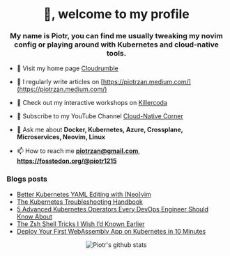 <h1 align="center">👋, welcome to my profile</h1>
<h3 align="center">My name is Piotr, you can find me usually tweaking my novim
config or playing around with Kubernetes and cloud-native tools.</h3>

- 🔭 Visit my home page [Cloudrumble](https://www.cloudrumble.net)

- 📝 I regularly write articles on [https://piotrzan.medium.com/](https://piotrzan.medium.com/)

- 🌱 Check out my interactive workshops on [Killercoda](https://killercoda.com/decoder)
  
- 🎥 Subscribe to my YouTube Channel [Cloud-Native Corner](https://www.youtube.com/channel/UCkWVN7H3JqGtJ5Pv5bvCrAw)

- 💬 Ask me about **Docker, Kubernetes, Azure, Crossplane, Microservices, Neovim, Linux**

- 📫 How to reach me **piotrzan@gmail.com**, **https://fosstodon.org/@piotr1215**

### Blogs posts

<!-- BLOG-POST-LIST:START -->
- [Better Kubernetes YAML Editing with &lpar;Neo&rpar;vim](https://itnext.io/better-kubernetes-yaml-editing-with-neo-vim-af7da9a1b150?source=rss-3c5c31a7d1d7------2)
- [The Kubernetes Troubleshooting Handbook](https://itnext.io/the-kubernetes-troubleshooting-handbook-7596a1fdf2ff?source=rss-3c5c31a7d1d7------2)
- [5 Advanced Kubernetes Operators Every DevOps Engineer Should Know About](https://itnext.io/5-advanced-kubernetes-operators-every-devops-engineer-should-know-about-ab46bdc1c7d5?source=rss-3c5c31a7d1d7------2)
- [The Zsh Shell Tricks I Wish I’d Known Earlier](https://itnext.io/the-zsh-shell-tricks-i-wish-id-known-earlier-ae99e91c53c2?source=rss-3c5c31a7d1d7------2)
- [Deploy Your First WebAssembly App on Kubernetes in 10 Minutes](https://itnext.io/deploy-your-first-webassembly-app-on-kubernetes-in-10-minutes-ad61b668501c?source=rss-3c5c31a7d1d7------2)
<!-- BLOG-POST-LIST:END -->

<p align="center">
  <img
  src="https://github-readme-stats.vercel.app/api?username=piotr1215&count_private=true" alt="Piotr's github stats">
</p>
